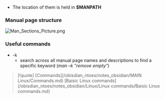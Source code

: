 
- The location of them is held in **$MANPATH**
### Manual page structure 
![Man_Sections_Picture.png](/static/Man_Sections_Picture.png)


### Useful commands
- -k 
	-  search across all manual page names and descriptions to find a specific keyword (*man –k ″remove empty″*)




>[!quote] [Commands](/obisdian_ntoes/notes_obsidian/MAIN Linux/Commands.md)  [Baisic Linux commands](/obisdian_ntoes/notes_obsidian/Linux/Linux commands/Baisic Linux commands.md)
